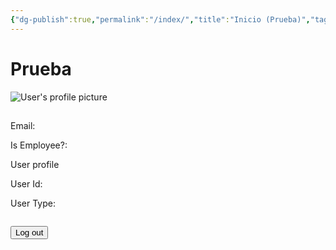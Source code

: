 ```yaml
---
{"dg-publish":true,"permalink":"/index/","title":"Inicio (Prueba)","tags":["gardenEntry"],"created":"2024-02-18T11:34:37.674-06:00","updated":"2024-02-23T07:54:28.589-06:00"}
---
```



# Prueba
<div class="content-home">
<!-- content profile -->
<div class="profile-header auth-visible hidden">
<img  alt="User's profile picture"  class="profile-image"/>
<h2 class="display-name"></h2>
<p>Email: <span class="user-email"></span></p>
<p>Is Employee?: <span class="is_employee"></span></p>
<a class="link" title="User profile on Stack Overflow">User profile</a>
<p>User Id: <span class="user_id"></span></p>
<p >User Type: <span class="user_type"></span></p>
<pre><code id="profile-data" class="json"></code></pre>
<button id="qsLogoutBtn-bottom" onclick="logout()">Log out</button>
</div>
</div>